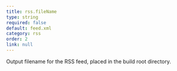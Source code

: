 ```yaml
---
title: rss.fileName
type: string
required: false
default: feed.xml
category: rss
order: 2
link: null
---
```


Output filename for the RSS feed, placed in the build root directory.
